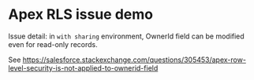 # Apex RLS issue demo 

Issue detail: in `with sharing` environment, OwnerId field can be modified even for read-only records. 

See https://salesforce.stackexchange.com/questions/305453/apex-row-level-security-is-not-applied-to-ownerid-field

